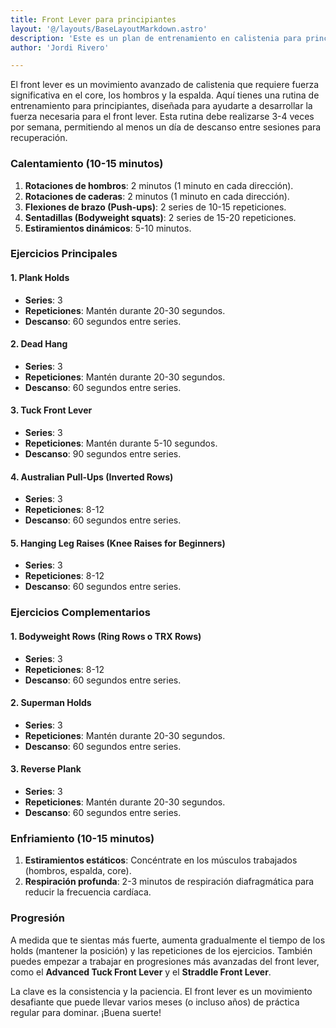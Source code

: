 ```yaml
---
title: Front Lever para principiantes
layout: '@/layouts/BaseLayoutMarkdown.astro'
description: 'Este es un plan de entrenamiento en calistenia para principiantes que quieren obtener el Front Lever.'
author: 'Jordi Rivero'

---
```

El front lever es un movimiento avanzado de calistenia que requiere fuerza significativa en el core, los hombros y la espalda. Aquí tienes una rutina de entrenamiento para principiantes, diseñada para ayudarte a desarrollar la fuerza necesaria para el front lever. Esta rutina debe realizarse 3-4 veces por semana, permitiendo al menos un día de descanso entre sesiones para recuperación.

### Calentamiento (10-15 minutos)

1. **Rotaciones de hombros**: 2 minutos (1 minuto en cada dirección).
1. **Rotaciones de caderas**: 2 minutos (1 minuto en cada dirección).
1. **Flexiones de brazo (Push-ups)**: 2 series de 10-15 repeticiones.
1. **Sentadillas (Bodyweight squats)**: 2 series de 15-20 repeticiones.
1. **Estiramientos dinámicos**: 5-10 minutos.

### Ejercicios Principales

#### 1. **Plank Holds**

- **Series**: 3
- **Repeticiones**: Mantén durante 20-30 segundos.
- **Descanso**: 60 segundos entre series.

#### 2. **Dead Hang**

- **Series**: 3
- **Repeticiones**: Mantén durante 20-30 segundos.
- **Descanso**: 60 segundos entre series.

#### 3. **Tuck Front Lever**

- **Series**: 3
- **Repeticiones**: Mantén durante 5-10 segundos.
- **Descanso**: 90 segundos entre series.

#### 4. **Australian Pull-Ups (Inverted Rows)**

- **Series**: 3
- **Repeticiones**: 8-12
- **Descanso**: 60 segundos entre series.

#### 5. **Hanging Leg Raises (Knee Raises for Beginners)**

- **Series**: 3
- **Repeticiones**: 8-12
- **Descanso**: 60 segundos entre series.

### Ejercicios Complementarios

#### 1. **Bodyweight Rows (Ring Rows o TRX Rows)**

- **Series**: 3
- **Repeticiones**: 8-12
- **Descanso**: 60 segundos entre series.

#### 2. **Superman Holds**

- **Series**: 3
- **Repeticiones**: Mantén durante 20-30 segundos.
- **Descanso**: 60 segundos entre series.

#### 3. **Reverse Plank**

- **Series**: 3
- **Repeticiones**: Mantén durante 20-30 segundos.
- **Descanso**: 60 segundos entre series.

### Enfriamiento (10-15 minutos)

1. **Estiramientos estáticos**: Concéntrate en los músculos trabajados (hombros, espalda, core).
1. **Respiración profunda**: 2-3 minutos de respiración diafragmática para reducir la frecuencia cardíaca.

### Progresión

A medida que te sientas más fuerte, aumenta gradualmente el tiempo de los holds (mantener la posición) y las repeticiones de los ejercicios. También puedes empezar a trabajar en progresiones más avanzadas del front lever, como el **Advanced Tuck Front Lever** y el **Straddle Front Lever**.

La clave es la consistencia y la paciencia. El front lever es un movimiento desafiante que puede llevar varios meses (o incluso años) de práctica regular para dominar. ¡Buena suerte!
